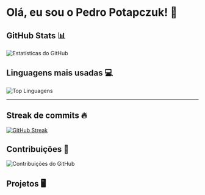 # Olá, eu sou o Pedro Potapczuk! 👋

## GitHub Stats 📊
![Estatísticas do GitHub](https://github-readme-stats.vercel.app/api?username=pdroowkjj&show_icons=true&theme=dark)

## Linguagens mais usadas 💻
![Top Linguagens](https://github-readme-stats.vercel.app/api/top-langs/?username=pdroowkjj&layout=compact&theme=dark&locale=pt-br)

-----

## Streak de commits 🔥
[![GitHub Streak](https://streak-stats.demolab.com?user=pdroowkjj&theme=dark&locale=pt_BR)](https://git.io/streak-stats)

## Contribuições 🌱
![Contribuições do GitHub](https://github-profile-summary-cards.vercel.app/api/cards/profile-details?username=pdroowkjj&theme=dark)

## Projetos 🖥
